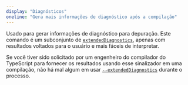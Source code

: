 ```yaml
---
display: "Diagnósticos"
oneline: "Gera mais informações de diagnóstico após a compilação"
---
```


Usado para gerar informações de diagnóstico para depuração. Este comando é um subconjunto de [`extendedDiagnostics`](#extendedDiagnostics), apenas com resultados voltados para o usuário e mais fáceis de interpretar.

Se você tiver sido solicitado por um engenheiro do compilador do TypeScript para fornecer os resultados usando esse sinalizador em uma compilação, não há mal algum em usar [`--extendedDiagnostics`](#extendedDiagnostics) durante o processo.
